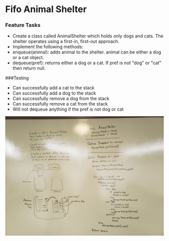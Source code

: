 # Fifo Animal Shelter

### Feature Tasks
* Create a class called AnimalShelter which holds only dogs and cats. The shelter operates using a first-in, first-out approach.
* Implement the following methods:
* enqueue(animal): adds animal to the shelter. animal can be either a dog or a cat object.
* dequeue(pref): returns either a dog or a cat. If pref is not "dog" or "cat" then return null.

###Testing
* Can successfully add a cat to the stack
* Can successfully add a dog to the stack
* Can successfully remove a dog from the stack
* Can successfully remove a cat from the stack
* Will not dequeue anything if the pref is not dog or cat

![uml](https://github.com/sarahduv/401-data-structures-and-algorithms/blob/master/assets/fifo-animal-shelter.jpg?raw=true)
